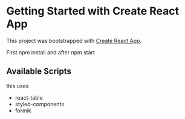# Getting Started with Create React App

This project was bootstrapped with [Create React App](https://github.com/facebook/create-react-app).

First npm install and after npm start

## Available Scripts
this uses 
  - react-table
  - styled-components
  - formik
